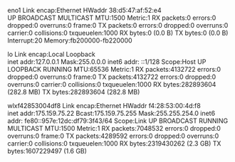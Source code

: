eno1      Link encap:Ethernet  HWaddr 38:d5:47:af:52:e4  
          UP BROADCAST MULTICAST  MTU:1500  Metric:1
          RX packets:0 errors:0 dropped:0 overruns:0 frame:0
          TX packets:0 errors:0 dropped:0 overruns:0 carrier:0
          collisions:0 txqueuelen:1000 
          RX bytes:0 (0.0 B)  TX bytes:0 (0.0 B)
          Interrupt:20 Memory:fb200000-fb220000 

lo        Link encap:Local Loopback  
          inet addr:127.0.0.1  Mask:255.0.0.0
          inet6 addr: ::1/128 Scope:Host
          UP LOOPBACK RUNNING  MTU:65536  Metric:1
          RX packets:4132722 errors:0 dropped:0 overruns:0 frame:0
          TX packets:4132722 errors:0 dropped:0 overruns:0 carrier:0
          collisions:0 txqueuelen:1000 
          RX bytes:282893604 (282.8 MB)  TX bytes:282893604 (282.8 MB)

wlxf42853004df8 Link encap:Ethernet  HWaddr f4:28:53:00:4d:f8  
          inet addr:175.159.75.22  Bcast:175.159.75.255  Mask:255.255.254.0
          inet6 addr: fe80::957e:12dc:df79:3f43/64 Scope:Link
          UP BROADCAST RUNNING MULTICAST  MTU:1500  Metric:1
          RX packets:7048532 errors:0 dropped:0 overruns:0 frame:0
          TX packets:4289592 errors:0 dropped:0 overruns:0 carrier:0
          collisions:0 txqueuelen:1000 
          RX bytes:2319430262 (2.3 GB)  TX bytes:1607229497 (1.6 GB)


